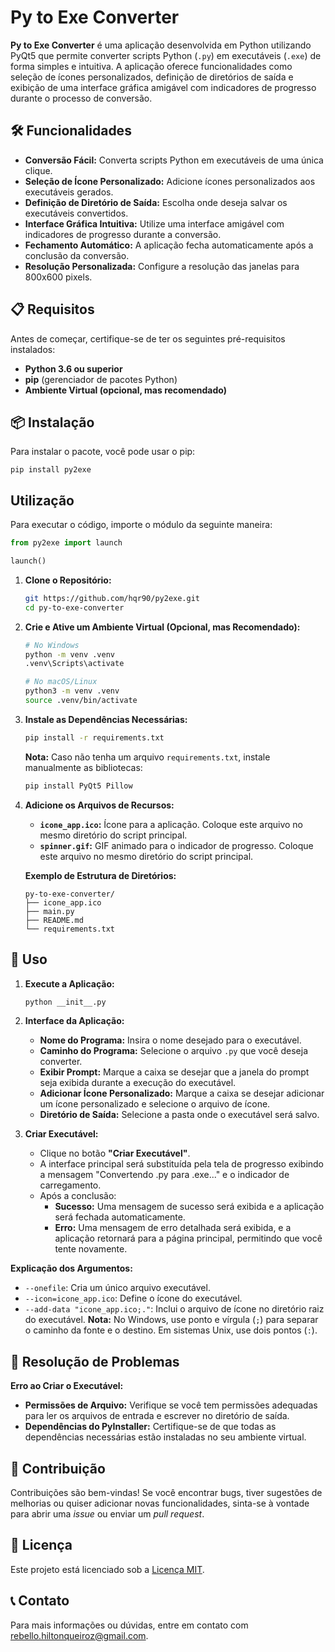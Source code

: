 # Py to Exe Converter

**Py to Exe Converter** é uma aplicação desenvolvida em Python utilizando PyQt5 que permite converter scripts Python (`.py`) em executáveis (`.exe`) de forma simples e intuitiva. A aplicação oferece funcionalidades como seleção de ícones personalizados, definição de diretórios de saída e exibição de uma interface gráfica amigável com indicadores de progresso durante o processo de conversão.

## 🛠️ **Funcionalidades**

- **Conversão Fácil:** Converta scripts Python em executáveis de uma única clique.
- **Seleção de Ícone Personalizado:** Adicione ícones personalizados aos executáveis gerados.
- **Definição de Diretório de Saída:** Escolha onde deseja salvar os executáveis convertidos.
- **Interface Gráfica Intuitiva:** Utilize uma interface amigável com indicadores de progresso durante a conversão.
- **Fechamento Automático:** A aplicação fecha automaticamente após a conclusão da conversão.
- **Resolução Personalizada:** Configure a resolução das janelas para 800x600 pixels.

## 📋 **Requisitos**

Antes de começar, certifique-se de ter os seguintes pré-requisitos instalados:

- **Python 3.6 ou superior**
- **pip** (gerenciador de pacotes Python)
- **Ambiente Virtual (opcional, mas recomendado)**

## 📦 **Instalação**

Para instalar o pacote, você pode usar o pip:

```
pip install py2exe
```

## Utilização

Para executar o código, importe o módulo da seguinte maneira:

```python
from py2exe import launch

launch()
```

1. **Clone o Repositório:**

   ```bash
   git https://github.com/hqr90/py2exe.git
   cd py-to-exe-converter
   ```

2. **Crie e Ative um Ambiente Virtual (Opcional, mas Recomendado):**

   ```bash
   # No Windows
   python -m venv .venv
   .venv\Scripts\activate

   # No macOS/Linux
   python3 -m venv .venv
   source .venv/bin/activate
   ```

3. **Instale as Dependências Necessárias:**

   ```bash
   pip install -r requirements.txt
   ```

   **Nota:** Caso não tenha um arquivo `requirements.txt`, instale manualmente as bibliotecas:

   ```bash
   pip install PyQt5 Pillow
   ```

4. **Adicione os Arquivos de Recursos:**

   - **`icone_app.ico`:** Ícone para a aplicação. Coloque este arquivo no mesmo diretório do script principal.
   - **`spinner.gif`:** GIF animado para o indicador de progresso. Coloque este arquivo no mesmo diretório do script principal.

   **Exemplo de Estrutura de Diretórios:**

   ```
   py-to-exe-converter/
   ├── icone_app.ico
   ├── main.py
   ├── README.md
   └── requirements.txt
   ```

## 📂 **Uso**

1. **Execute a Aplicação:**

   ```bash
   python __init__.py
   ```

2. **Interface da Aplicação:**

   - **Nome do Programa:** Insira o nome desejado para o executável.
   - **Caminho do Programa:** Selecione o arquivo `.py` que você deseja converter.
   - **Exibir Prompt:** Marque a caixa se desejar que a janela do prompt seja exibida durante a execução do executável.
   - **Adicionar Ícone Personalizado:** Marque a caixa se desejar adicionar um ícone personalizado e selecione o arquivo de ícone.
   - **Diretório de Saída:** Selecione a pasta onde o executável será salvo.

3. **Criar Executável:**

   - Clique no botão **"Criar Executável"**.
   - A interface principal será substituída pela tela de progresso exibindo a mensagem "Convertendo .py para .exe..." e o indicador de carregamento.
   - Após a conclusão:
     - **Sucesso:** Uma mensagem de sucesso será exibida e a aplicação será fechada automaticamente.
     - **Erro:** Uma mensagem de erro detalhada será exibida, e a aplicação retornará para a página principal, permitindo que você tente novamente.

**Explicação dos Argumentos:**

- `--onefile`: Cria um único arquivo executável.
- `--icon=icone_app.ico`: Define o ícone do executável.
- `--add-data "icone_app.ico;."`: Inclui o arquivo de ícone no diretório raiz do executável. **Nota:** No Windows, use ponto e vírgula (`;`) para separar o caminho da fonte e o destino. Em sistemas Unix, use dois pontos (`:`).

## 🐞 **Resolução de Problemas**

**Erro ao Criar o Executável:**

   - **Permissões de Arquivo:** Verifique se você tem permissões adequadas para ler os arquivos de entrada e escrever no diretório de saída.
   - **Dependências do PyInstaller:** Certifique-se de que todas as dependências necessárias estão instaladas no seu ambiente virtual.

## 🤝 **Contribuição**

Contribuições são bem-vindas! Se você encontrar bugs, tiver sugestões de melhorias ou quiser adicionar novas funcionalidades, sinta-se à vontade para abrir uma _issue_ ou enviar um _pull request_.

## 📄 **Licença**

Este projeto está licenciado sob a [Licença MIT](LICENSE).

## 📞 **Contato**

Para mais informações ou dúvidas, entre em contato com [rebello.hiltonqueiroz@gmail.com](mailto:rebello.hiltonqueiroz@gmail.com).
